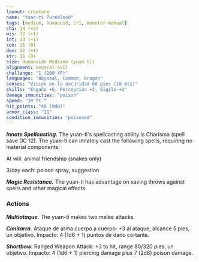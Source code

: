 ```yaml
---
layout: creature
name: "Yuan-ti Pureblood"
tags: [medium, humanoid, cr1, monster-manual]
cha: 14 (+2)
wis: 12 (+1)
int: 13 (+1)
con: 11 (0)
dex: 12 (+1)
str: 11 (0)
size: Humanoide Mediano (yuan-ti)
alignment: neutral evil
challenge: "1 (200 XP)"
languages: "Abyssal, Common, Dragón"
senses: "Visión en la oscuridad 60 pies (18 mts)"
skills: "Engaño +6, Percepción +3, Sigilo +3"
damage_immunities: "poison"
speed: "30 ft."
hit_points: "40 (9d8)"
armor_class: "11"
condition_immunities: "poisoned"
---
```


***Innate Spellcasting.*** The yuan-ti's spellcasting ability is Charisma (spell save DC 12). The yuan-ti can innately cast the following spells, requiring no material components:

At will: animal friendship (snakes only)

3/day each: poison spray, suggestion

***Magic Resistance.*** The yuan-ti has advantage on saving throws against spells and other magical effects.

### Actions

***Multiataque.*** The yuan-ti makes two melee attacks.

***Cimitarra.*** Ataque de arma cuerpo a cuerpo: +3 al ataque, alcance 5 pies, un objetivo. Impacto: 4 (1d6 + 1) puntos de daño cortante.

***Shortbow.*** Ranged Weapon Attack: +3 to hit, range 80/320 pies, un objetivo. Impacto: 4 (1d6 + 1) piercing damage plus 7 (2d6) poison damage.